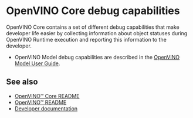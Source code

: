# OpenVINO Core debug capabilities

OpenVINO Core contains a set of different debug capabilities that make developer life easier by collecting information about object statuses during OpenVINO Runtime execution and reporting this information to the developer.

* OpenVINO Model debug capabilities are described in the [OpenVINO Model User Guide](https://docs.openvino.ai/2025/openvino-workflow/running-inference/integrate-openvino-with-your-application/model-representation.html#model-debug-capabilities).

## See also
 * [OpenVINO™ Core README](../README.md)
 * [OpenVINO™ README](../../../README.md)
 * [Developer documentation](../../../docs/dev/index.md)
